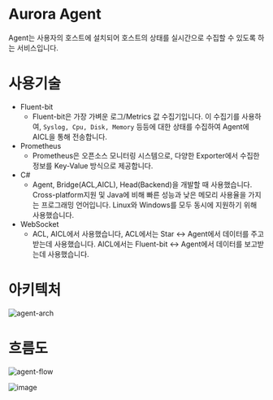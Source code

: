 # Aurora Agent
Agent는 사용자의 호스트에 설치되어 호스트의 상태를 실시간으로 수집할 수 있도록 하는 서비스입니다.

# 사용기술
* Fluent-bit
  * Fluent-bit은 가장 가벼운 로그/Metrics 값 수집기입니다. 이 수집기를 사용하여, `Syslog, Cpu, Disk, Memory` 등등에 대한 상태를 수집하여 Agent에 AICL을 통해 전송합니다.
* Prometheus
  * Prometheus은 오픈소스 모니터링 시스템으로, 다양한 Exporter에서 수집한 정보를 Key-Value 방식으로 제공합니다.
* C#
  * Agent, Bridge(ACL,AICL), Head(Backend)을 개발할 때 사용했습니다. Cross-platform지원 및 Java에 비해 빠른 성능과 낮은 메모리 사용율을 가지는 프로그래밍 언어입니다. Linux와 Windows를 모두 동시에 지원하기 위해 사용했습니다.
* WebSocket
  * ACL, AICL에서 사용했습니다, ACL에서는 Star <-> Agent에서 데이터를 주고받는데 사용했습니다. AICL에서는 Fluent-bit <-> Agent에서 데이터를 보고받는데 사용했습니다.

# 아키텍처
![agent-arch](https://github.com/proj-aurora/Aurora-Agent/assets/33867923/a21071e2-8973-45c7-9d1e-912717853add)

# 흐름도
![agent-flow](https://github.com/proj-aurora/Aurora-Agent/assets/33867923/41f3a1a9-2a49-45a8-9bcd-d3eda8246ca8)

![image](https://github.com/proj-aurora/Aurora-Agent/assets/33867923/9a3c2ea5-c635-455e-adc3-e41cffede6b6)
